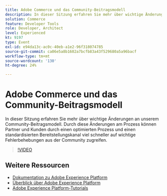 ```yaml
---
title: Adobe Commerce und das Community-Beitragsmodell
description: In dieser Sitzung erfahren Sie mehr über wichtige Änderungen an unserem Community-Beitragsmodell. Durch diese Änderungen am Prozess können Partner und Kunden durch einen optimierten Prozess und einen standardisierten Bereitstellungskanal viel schneller auf wichtige Fehlerbehebungen aus der Community zugreifen.
solution: Commerce
feature: Developer Tools
role: Developer, Architect
level: Experienced
kt: 9197
type: Event
exl-id: e94da13c-ac0c-40eb-a1e2-96f318074785
source-git-commit: ca06e5a8b1602a7bcfb83a43f529680a5a96bacf
workflow-type: tm+mt
source-wordcount: '130'
ht-degree: 24%

---
```


# Adobe Commerce und das Community-Beitragsmodell

In dieser Sitzung erfahren Sie mehr über wichtige Änderungen an unserem Community-Beitragsmodell. Durch diese Änderungen am Prozess können Partner und Kunden durch einen optimierten Prozess und einen standardisierten Bereitstellungskanal viel schneller auf wichtige Fehlerbehebungen aus der Community zugreifen.

>[!VIDEO](https://video.tv.adobe.com/v/337766/?quality=12&learn=on&hidetitle=true)

## Weitere Ressourcen

- [Dokumentation zu Adobe Experience Platform](https://experienceleague.adobe.com/docs/experience-platform.html?lang=de)
- [Überblick über Adobe Experience Platform](https://experienceleague.adobe.com/docs/experience-platform/landing/home.html?lang=de)
- [Adobe Experience Platform-Tutorials](https://experienceleague.adobe.com/docs/platform-learn/tutorials/overview.html?lang=de)
